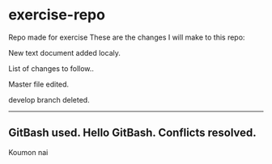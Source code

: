 # exercise-repo
Repo made for exercise 
These are the changes I will make to this repo:

New text document added localy.

List of changes to follow..


Master file edited.

develop branch deleted.

------------------------
GitBash used.
Hello GitBash.
Conflicts resolved.
--
Koumon nai